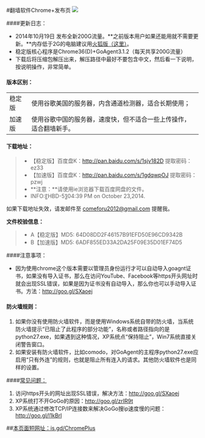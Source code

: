#翻墙软件Chrome+发布页 ![](https://oq1gjg.bl3301.livefilestore.com/y2mlLXDCNxE4Puvrh_LvWZjKjFJWNvFh1qLCNBpKa_ykS9zlKUsqg2lImG3Tje3vbcsJt9TWo3BLvQP5Bs8xM_hLPpT3mvfZEcjo6e4sfZqSoM7F4Tr2GuZ2rOGGGzLdFgc/chrome48.ico?psid=1)

####更新日志：
* 2014年10月19日 发布全新200G流量。**之前版本用户如果还能用就不需要更新。**内存低于2G的电脑建议用[火狐版（这里）](https://github.com/comeforu2012/truth/wiki/FirefoxPlus)。
* 稳定版核心程序是Chrome36(D)+GoAgent3.1.2（每天共享200G流量）
* 下载后将压缩包解压出来，解压路径中最好不要包含中文，然后看一下说明，按说明操作，非常简单。

#### 版本区别：
<table>
<tbody>
<tr>
<td>稳定版</td>
<td align="left">使用谷歌美国的服务器，内含通道检测器，适合长期使用；</td>
</tr>
<tr>
<td>加速版</td>
<td align="left">使用谷歌中国的服务器，速度快，但不适合一些上传操作，适合翻墙新手。</td>
</tr>
</tbody>
</table>

#### 下载地址：
> * 【稳定版】百度盘K：http://pan.baidu.com/s/1sjv182D 提取密码：ez33
> * 【加速版】百度盘K：http://pan.baidu.com/s/1gdqwpOJ 提取密码：pzwj
> * **注意：**请使用ie浏览器下载百度网盘的文件。
> * INFO:〖HBD-5〗04:39 PM on October 23,2014.

如果下载地址失效，请发邮件至 comeforu2012@gmail.com 提醒我。

**文件校验信息：**
> * A【稳定版】MD5: 64D08DD2F46157B91EFD50E96CD9342B
> * B【加速版】MD5: 6ADF855ED33A2DA25F09E35D01EF74D5

####注意事项：
* 因为使用chrome这个版本需要以管理员身份运行才可以自动导入goagnt证书，如果没有导入证书，那么在访问YouTube、Facebook等https开头网址时就会出现SSL错误，如果是因为证书没有自动导入，那么你也可以手动导入证书。方法：http://goo.gl/SXaoej

#### 防火墙规则：
1. 如果你没有使用防火墙软件，而是使用Windows系统自带的防火墙，当系统防火墙提示“已阻止了此程序的部分功能”，名称或者路径指向的是python27.exe，如果遇到这种情况，XP系统点“保持阻止”，Win7系统直接关闭警告窗口。
2. 如果安装有防火墙软件，比如comodo，对GoAgent的主程序python27.exe应启用“只有外连”的规则，也就是阻止所有连入的请求。其他防火墙软件也是同样的设置。

####[常见问题：](https://github.com/comeforu2012/FQ_FAQ/wiki)

1. 访问https开头的网址出现SSL错误，解决方法：http://goo.gl/SXaoej
2. XP系统打不开GoGo的原因：http://goo.gl/zrIR9t
3. XP系统通过修改TCP/IP连接数来解决GoGo搜ip速度慢的问题：http://goo.gl/l1kBrl

##[本页面短网址：is.gd/ChromePlus](http://is.gd/ChromePlus)